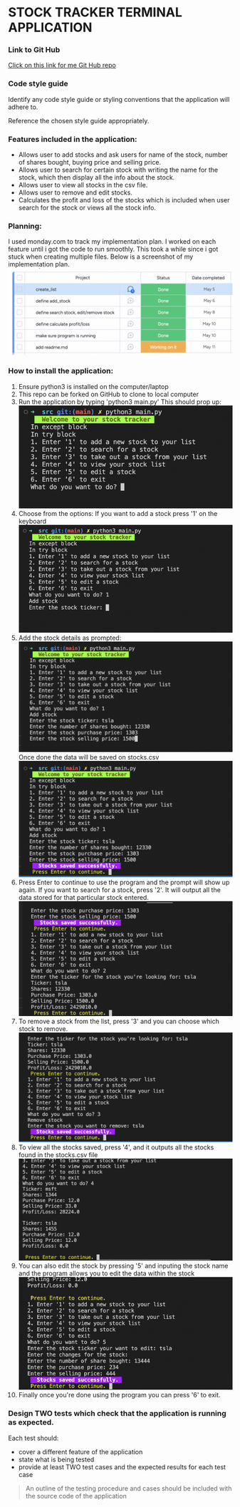 # STOCK TRACKER TERMINAL APPLICATION

### Link to Git Hub
[Click on this link for me Git Hub repo](https://github.com/MeikaPonnan/T1A3)

### Code style guide
Identify any code style guide or styling conventions that the application will adhere to.

Reference the chosen style guide appropriately.


### Features included in the application:
- Allows user to add stocks and ask users for name of the stock, number of shares bought, buying price and selling price.
- Allows user to search for certain stock with writing the name for the stock, which then display all the info about the stock.
- Allows user to view all stocks in the csv file.
- Allows user to remove and edit stocks.
- Calculates the profit and loss of the stocks which is included when user search for the stock or views all the stock info.


### Planning:
I used monday.com to track my implementation plan.
I worked on each feature until i got the code to run smoothly. This took a while since i got stuck when creating multiple files.
Below is a screenshot of my implementation plan.
![Plan](images/task_management.png)


### How to install the application:
1. Ensure python3 is installed on the computer/laptop
2. This repo can be forked on GitHub to clone to local computer
3. Run the application by typing 'python3 main.py'
This should prop up:
![First prompt](images/program1.png)
4. Choose from the options:
        If you want to add a stock press '1' on the keyboard
![Prompt 2](images/program2.png)
5. Add the stock details as prompted:
![Prompt 3](images/program3.png)
        Once done the data will be saved on stocks.csv
![saved](images/program4.png)
6. Press Enter to continue to use the program and the prompt will show up again. If you want to search for a stock, press '2'. It will output all the data stored for that particular stock entered.
![Prompt](images/program5.png)
7. To remove a stock from the list, press '3' and you can choose which stock to remove.
![Prompt](images/program7.png)
8. To view all the stocks saved, press '4', and it outputs all the stocks found in the stocks.csv file
![Prompt](images/program8.png)
9. You can also edit the stock by pressing '5' and inputing the stock name and the program allows you to edit the data within the stock
![Prompt](images/program9.png)
10. Finally once you're done using the program you can press '6' to exit.



### Design TWO tests which check that the application is running as expected.

Each test should:
- cover a different feature of the application
- state what is being tested
- provide at least TWO test cases and the expected results for each test case

> An outline of the testing procedure and cases should be included with the source code of the application

